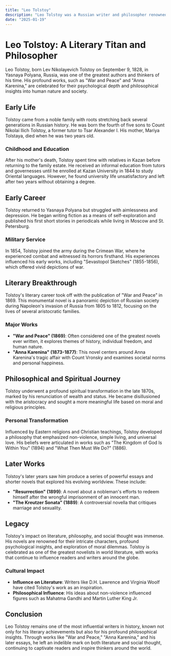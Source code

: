 ```yaml
---
title: "Leo Tolstoy"
description: "Leo Tolstoy was a Russian writer and philosopher renowned for his monumental novels 'War and Peace' and 'Anna Karenina,' as well as his later spiritual and moral writings that influenced generations of thinkers and writers."
date: "2025-01-19"
--- 
```


# Leo Tolstoy: A Literary Titan and Philosopher

Leo Tolstoy, born Lev Nikolayevich Tolstoy on September 9, 1828, in Yasnaya Polyana, Russia, was one of the greatest authors and thinkers of his time. His profound works, such as "War and Peace" and "Anna Karenina," are celebrated for their psychological depth and philosophical insights into human nature and society.

## Early Life

Tolstoy came from a noble family with roots stretching back several generations in Russian history. He was born the fourth of five sons to Count Nikolai Ilich Tolstoy, a former tutor to Tsar Alexander I. His mother, Mariya Tolstaya, died when he was two years old.

### Childhood and Education
After his mother's death, Tolstoy spent time with relatives in Kazan before returning to the family estate. He received an informal education from tutors and governesses until he enrolled at Kazan University in 1844 to study Oriental languages. However, he found university life unsatisfactory and left after two years without obtaining a degree.

## Early Career

Tolstoy returned to Yasnaya Polyana but struggled with aimlessness and depression. He began writing fiction as a means of self-exploration and published his first short stories in periodicals while living in Moscow and St. Petersburg.

### Military Service
In 1854, Tolstoy joined the army during the Crimean War, where he experienced combat and witnessed its horrors firsthand. His experiences influenced his early works, including "Sevastopol Sketches" (1855-1856), which offered vivid depictions of war.

## Literary Breakthrough

Tolstoy's literary career took off with the publication of "War and Peace" in 1869. This monumental novel is a panoramic depiction of Russian society during Napoleon's invasion of Russia from 1805 to 1812, focusing on the lives of several aristocratic families.

### Major Works
- **"War and Peace" (1869)**: Often considered one of the greatest novels ever written, it explores themes of history, individual freedom, and human nature.
- **"Anna Karenina" (1873-1877)**: This novel centers around Anna Karenina's tragic affair with Count Vronsky and examines societal norms and personal happiness.

## Philosophical and Spiritual Journey

Tolstoy underwent a profound spiritual transformation in the late 1870s, marked by his renunciation of wealth and status. He became disillusioned with the aristocracy and sought a more meaningful life based on moral and religious principles.

### Personal Transformation
Influenced by Eastern religions and Christian teachings, Tolstoy developed a philosophy that emphasized non-violence, simple living, and universal love. His beliefs were articulated in works such as "The Kingdom of God Is Within You" (1894) and "What Then Must We Do?" (1886).

## Later Works

Tolstoy's later years saw him produce a series of powerful essays and shorter novels that explored his evolving worldview. These include:

- **"Resurrection" (1899)**: A novel about a nobleman's efforts to redeem himself after the wrongful imprisonment of an innocent man.
- **"The Kreutzer Sonata" (1889)**: A controversial novella that critiques marriage and sexuality.

## Legacy

Tolstoy's impact on literature, philosophy, and social thought was immense. His novels are renowned for their intricate characters, profound psychological insights, and exploration of moral dilemmas. Tolstoy is celebrated as one of the greatest novelists in world literature, with works that continue to influence readers and writers around the globe.

### Cultural Impact
- **Influence on Literature**: Writers like D.H. Lawrence and Virginia Woolf have cited Tolstoy's work as an inspiration.
- **Philosophical Influence**: His ideas about non-violence influenced figures such as Mahatma Gandhi and Martin Luther King Jr.

## Conclusion

Leo Tolstoy remains one of the most influential writers in history, known not only for his literary achievements but also for his profound philosophical insights. Through works like "War and Peace," "Anna Karenina," and his later essays, he left an indelible mark on both literature and social thought, continuing to captivate readers and inspire thinkers around the world.
